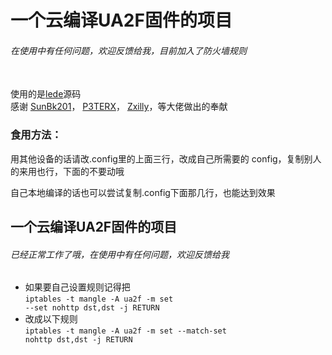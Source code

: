 # 一个云编译UA2F固件的项目

###### 在使用中有任何问题，欢迎反馈给我，目前加入了防火墙规则

<br>使用的是<a href="https://github.com/coolsnowwolf/lede">lede</a>源码
<br>感谢
<a href="https://sunbk201public.notion.site/sunbk201public/OpenWrt-f59ae1a76741486092c27bc24dbadc59">SunBk201</a>，
<a href="https://github.com/P3TERX/Actions-OpenWrt">P3TERX</a>，
<a href="https://github.com/Zxilly/UA2F">Zxilly</a>，等大佬做出的奉献

### 食用方法：
用其他设备的话请改.config里的上面三行，改成自己所需要的 config，复制别人的来用也行，下面的不要动哦

自己本地编译的话也可以尝试复制.config下面那几行，也能达到效果

## 一个云编译UA2F固件的项目
###### 已经正常工作了哦，在使用中有任何问题，欢迎反馈给我

* 如果要自己设置规则记得把
<br><code>iptables -t mangle -A ua2f -m set --set nohttp dst,dst -j RETURN</code>
* 改成以下规则
<br><code>iptables -t mangle -A ua2f -m set --match-set nohttp dst,dst -j RETURN</code>
